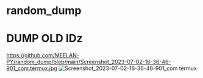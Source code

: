 # random_dump

# DUMP OLD IDz

https://github.com/MEELAN-PY/random_dump/blob/main/Screenshot_2023-07-02-16-36-46-901_com.termux.jpg
![Screenshot_2023-07-02-16-36-46-901_com termux](https://github.com/MEELAN-PY/random_dump/assets/136372778/d8540a45-91e6-4f9c-a27b-5188965d550e)
